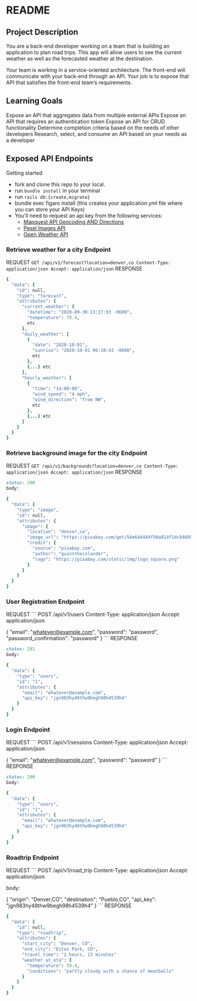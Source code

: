 # README

## Project Description
You are a back-end developer working on a team that is building an application to plan road trips. This app will allow users to see the current weather as well as the forecasted weather at the destination.

Your team is working in a service-oriented architecture. The front-end will communicate with your back-end through an API. Your job is to expose that API that satisfies the front-end team’s requirements.

## Learning Goals
Expose an API that aggregates data from multiple external APIs
Expose an API that requires an authentication token
Expose an API for CRUD functionality
Determine completion criteria based on the needs of other developers
Research, select, and consume an API based on your needs as a developer


## Exposed API Endpoints
Getting started
  - fork and clone this repo to your local.
  - run `bundle install` in your terminal
  - run `rails db:{create,migrate}`
  - bundle exec figaro install (this creates your application.yml file where you can store your API Keys)
  - You'll need to request an api key from the following services:
      - [Mapquest API Geocoding AND Directions](https://developer.mapquest.com/)
      - [Pexel Images API](https://www.pexels.com/api/)
      - [Open Weather API](https://openweathermap.org/api)


### Retrieve weather for a city Endpoint

REQUEST
    ```
    GET /api/v1/forecast?location=denver,co
    Content-Type: application/json
    Accept: application/json
    ```
RESPONSE

```ruby
{
  "data": {
    "id": null,
    "type": "forecast",
    "attributes": {
      "current_weather": {
        "datetime": "2020-09-30 13:27:03 -0600",
        "temperature": 79.4,
        etc
      },
      "daily_weather": [
        {
          "date": "2020-10-01",
          "sunrise": "2020-10-01 06:10:43 -0600",
          etc
        },
        {...} etc
      ],
      "hourly_weather": [
        {
          "time": "14:00:00",
          "wind_speed": "4 mph",
          "wind_direction": "from NW",
          etc
        },
        {...} etc
      ]
    }
  }
}
```
### Retrieve background image for the city Endpoint

REQUEST
    ```
GET /api/v1/backgrounds?location=denver,co
Content-Type: application/json
Accept: application/json
    ```
RESPONSE

```ruby
status: 200
body:

{
  "data": {
    "type": "image",
    "id": null,
    "attributes": {
      "image": {
        "location": "denver,co",
        "image_url": "https://pixabay.com/get/54e6d4444f50a814f1dc8460962930761c38d6ed534c704c7c2878dd954dc451_640.jpg",
        "credit": {
          "source": "pixabay.com",
          "author": "quinntheislander",
          "logo": "https://pixabay.com/static/img/logo_square.png"
        }
      }
    }
  }
}

```
### User Registration Endpoint

REQUEST
    ```
POST /api/v1/users
Content-Type: application/json
Accept: application/json

{
  "email": "whatever@example.com",
  "password": "password",
  "password_confirmation": "password"
}
    ```
RESPONSE

```ruby
status: 201
body:

{
  "data": {
    "type": "users",
    "id": "1",
    "attributes": {
      "email": "whatever@example.com",
      "api_key": "jgn983hy48thw9begh98h4539h4"
    }
  }
}

```

### Login Endpoint

REQUEST
    ```
POST /api/v1/sessions
Content-Type: application/json
Accept: application/json

{
  "email": "whatever@example.com",
  "password": "password"
}
    ```
RESPONSE

```ruby
status: 200
body:

{
  "data": {
    "type": "users",
    "id": "1",
    "attributes": {
      "email": "whatever@example.com",
      "api_key": "jgn983hy48thw9begh98h4539h4"
    }
  }
}

```

### Roadtrip Endpoint

REQUEST
    ```
POST /api/v1/road_trip
Content-Type: application/json
Accept: application/json

body:

{
  "origin": "Denver,CO",
  "destination": "Pueblo,CO",
  "api_key": "jgn983hy48thw9begh98h4539h4"
}
    ```
RESPONSE

```ruby
{
  "data": {
    "id": null,
    "type": "roadtrip",
    "attributes": {
      "start_city": "Denver, CO",
      "end_city": "Estes Park, CO",
      "travel_time": "2 hours, 13 minutes"
      "weather_at_eta": {
        "temperature": 59.4,
        "conditions": "partly cloudy with a chance of meatballs"
      }
    }
  }
}

```
